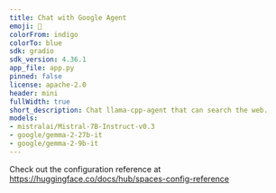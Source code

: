```yaml
---
title: Chat with Google Agent
emoji: 🥽
colorFrom: indigo
colorTo: blue
sdk: gradio
sdk_version: 4.36.1
app_file: app.py
pinned: false
license: apache-2.0
header: mini
fullWidth: true
short_description: Chat llama-cpp-agent that can search the web.
models:
- mistralai/Mistral-7B-Instruct-v0.3
- google/gemma-2-27b-it
- google/gemma-2-9b-it
---
```


Check out the configuration reference at https://huggingface.co/docs/hub/spaces-config-reference